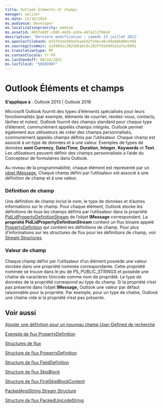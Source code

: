 ```yaml
---
title: Outlook Éléments et champs
manager: soliver
ms.date: 11/16/2014
ms.audience: Developer
ms.localizationpriority: medium
ms.assetid: 605fab0f-c045-4d2b-a2da-447a111f66a9
description: 'Derniére modification : samedi 23 juillet 2011'
ms.openlocfilehash: b33f42e4203afeaa5d2f14bc46c84e8db060c468
ms.sourcegitcommit: a1d9041c20256616c9c183f7d1049142a7ac6991
ms.translationtype: MT
ms.contentlocale: fr-FR
ms.lasthandoff: 09/24/2021
ms.locfileid: "59583997"
---
```

# <a name="outlook-items-and-fields"></a>Outlook Éléments et champs

  
  
**S’applique à** : Outlook 2013 | Outlook 2016 
  
Microsoft Outlook fournit des types d’éléments spécialisés pour leurs fonctionnalités (par exemple, éléments de courrier, rendez-vous, contacts, tâches et notes). Outlook fournit des champs standard pour chaque type d’élément, communément appelés champs intégrés. Outlook permet également aux utilisateurs de créer des champs personnalisés, communément appelés champs définis par l’utilisateur. Chaque champ est associé à un type de données et à une valeur. Exemples de types de données **sont Currency**, **Date/Time**, **Duration**, **Integer**, **Keywords** et **Text**. Les utilisateurs peuvent définir des champs personnalisés à l’aide du Concepteur de formulaires dans Outlook.
  
Au niveau de la programmabilité, chaque élément est représenté par un [objet IMessage.](imessageimapiprop.md) Chaque champ défini par l’utilisateur est associé à une définition de champ et à une valeur. 
  
### <a name="field-definition"></a>Définition de champ

Une définition de champ inclut le nom, le type de données et d’autres informations sur le champ. Pour chaque élément, Outlook stocke les définitions de tous les champs définis par l’utilisateur dans la propriété [PidLidPropertyDefinitionStream](pidlidpropertydefinitionstream-canonical-property.md) de l’objet **IMessage** correspondant. La **propriété PidLidPropertyDefinitionStream** contient un flux binaire appelé [PropertyDefinition](propertydefinition-stream-structure.md) qui contient les définitions de champ. Pour plus d’informations sur les structures de flux pour les définitions de champ, voir [Stream Structures](stream-structures.md).
  
### <a name="field-value"></a>Valeur de champ

Chaque champ défini par l’utilisateur d’un élément possède une valeur stockée dans une propriété nommée correspondante. Cette propriété nommée se trouve dans le jeu de PS_PUBLIC_STRINGS et possède une chaîne de caractères Unicode comme nom de propriété. Le type de données de la propriété correspond au type du champ. Si la propriété n’est pas présente dans l’objet **IMessage,** Outlook une valeur par défaut raisonnable pour la propriété. Par exemple, pour un type de chaîne, Outlook une chaîne vide si la propriété n’est pas présente. 
  
## <a name="see-also"></a>Voir aussi



[Ajouter une définition pour un nouveau champ User-Defined de recherche](how-to-add-a-definition-for-a-new-user-defined-field.md)
  
[Exemple de flux PropertyDefinition](propertydefinition-stream-sample.md)
  
[Structures de flux](stream-structures.md)
  
[Structure de flux PropertyDefinition](propertydefinition-stream-structure.md)
  
[Structure de flux FieldDefinition](fielddefinition-stream-structure.md)
  
[Structure de flux SkipBlock](skipblock-stream-structure.md)
  
[Structure de flux FirstSkipBlockContent](firstskipblockcontent-stream-structure.md)
  
[PackedAnsiString Stream Structure](packedansistring-stream-structure.md)
  
[Structure de flux PackedUnicodeString](packedunicodestring-stream-structure.md)


